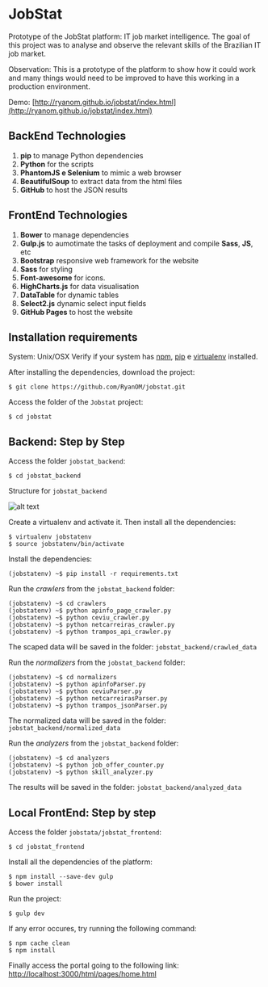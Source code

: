 # JobStat

Prototype of the JobStat platform: IT job market intelligence.
The goal of this project was to analyse and observe the relevant skills of the Brazilian IT job market.

Observation: This is a prototype of the platform to show how it could work and many things would need to be improved to have this working in a production environment.

Demo: [http://ryanom.github.io/jobstat/index.html](http://ryanom.github.io/jobstat/index.html)

## BackEnd Technologies
1. **pip** to manage Python dependencies
2. **Python** for the scripts
3. **PhantomJS e Selenium** to mimic a web browser
4. **BeautifulSoup** to extract data from the html files
5. **GitHub** to host the JSON results



## FrontEnd Technologies
1. **Bower** to manage dependencies
2. **Gulp.js** to aumotimate the tasks of deployment and compile **Sass**, **JS**, etc
3. **Bootstrap** responsive web framework for the website
4. **Sass** for styling
5. **Font-awesome** for icons.
6. **HighCharts.js** for data visualisation
7. **DataTable** for dynamic tables
8. **Select2.js** dynamic select input fields
9. **GitHub Pages** to host the website

## Installation requirements

System: Unix/OSX
Verify if your system has [npm](https://nodejs.org/en/download/), [pip](https://pip.pypa.io/en/stable/installing/) e [virtualenv](https://virtualenv.pypa.io/en/stable/installation/) installed.

After installing the dependencies, download the project:
```
$ git clone https://github.com/RyanOM/jobstat.git
```

Access the folder of the `Jobstat` project:
```
$ cd jobstat
```

## Backend: Step by Step

Access the folder `jobstat_backend`:
```
$ cd jobstat_backend
```

Structure for `jobstat_backend`

![alt text](https://s28.postimg.org/eiq89uzcd/Screen_Shot_2016_12_15_at_4_23_20_PM.png "Logo Title Text 1")


Create a virtualenv and activate it. Then install all the dependencies:
```
$ virtualenv jobstatenv
$ source jobstatenv/bin/activate
```

Install the dependencies:
```
(jobstatenv) ~$ pip install -r requirements.txt
```

Run the *crawlers* from the `jobstat_backend` folder:
```
(jobstatenv) ~$ cd crawlers
(jobstatenv) ~$ python apinfo_page_crawler.py
(jobstatenv) ~$ python ceviu_crawler.py
(jobstatenv) ~$ python netcarreiras_crawler.py
(jobstatenv) ~$ python trampos_api_crawler.py	
```
The scaped data will be saved in the folder: `jobstat_backend/crawled_data`

Run the *normalizers* from the `jobstat_backend` folder: 
```
(jobstatenv) ~$ cd normalizers
(jobstatenv) ~$ python apinfoParser.py
(jobstatenv) ~$ python ceviuParser.py
(jobstatenv) ~$ python netcarreirasParser.py
(jobstatenv) ~$ python trampos_jsonParser.py
```
The normalized data will be saved in the folder: `jobstat_backend/normalized_data`

Run the *analyzers* from the `jobstat_backend` folder: 
```
(jobstatenv) ~$ cd analyzers
(jobstatenv) ~$ python job_offer_counter.py
(jobstatenv) ~$ python skill_analyzer.py	
```
The results will be saved in the folder: `jobstat_backend/analyzed_data`


## Local FrontEnd: Step by step

Access the folder `jobstata/jobstat_frontend`:
```
$ cd jobstat_frontend
```

Install all the dependencies of the platform:
```
$ npm install --save-dev gulp
$ bower install
```


Run the project:
```
$ gulp dev
```

If any error occures, try running the following command:
```
$ npm cache clean
$ npm install
```

Finally access the portal going to the following link: [http://localhost:3000/html/pages/home.html](http://localhost:3000/html/pages/home.html)
